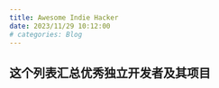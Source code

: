 ```yaml
---
title: Awesome Indie Hacker
date: 2023/11/29 10:12:00
# categories: Blog
---
```

## 这个列表汇总优秀独立开发者及其项目
